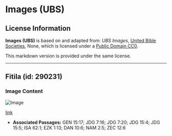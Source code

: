 # Images (UBS)

## License Information

**Images (UBS)** is based on and adapted from: _UBS Images_, [United Bible Societies](https://unitedbiblesocieties.org/), None, which is licensed under a [Public Domain CC0](https://creativecommons.org/public-domain/cc0/).

This markdown version is provided under the same license.



--------------------------------

## Fitila (id: 290231)

### Image Content

![Image](https://cdn.aquifer.bible/aquifer-content/resources/Media/WEB-0475_torch.jpg)

[link](https://cdn.aquifer.bible/aquifer-content/resources/Media/WEB-0475_torch.jpg)

* **Associated Passages:** GEN 15:17; JDG 7:16; JDG 7:20; JDG 15:4; JDG 15:5; ISA 62:1; EZK 1:13; DAN 10:6; NAM 2:5; ZEC 12:6

